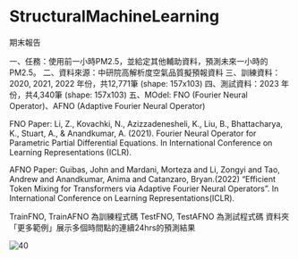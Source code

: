 # StructuralMachineLearning
期末報告

一、任務：使用前一小時PM2.5，並給定其他輔助資料，預測未來一小時的PM2.5。
二、資料來源：中研院高解析度空氣品質擬預報資料
三、訓練資料：2020, 2021, 2022 年份，共12,771筆 (shape: 157x103)
四、測試資料：2023 年份，共4,340筆 (shape: 157x103)
五、MOdel: FNO (Fourier Neural Operator)、AFNO (Adaptive Fourier Neural Operator)

FNO Paper: 
Li, Z., Kovachki, N., Azizzadenesheli, K., Liu, B., Bhattacharya, K., Stuart, A., & Anandkumar, A. (2021). Fourier Neural Operator for Parametric Partial Differential Equations. In International Conference on Learning Representations (ICLR).

AFNO Paper:
Guibas, John and Mardani, Morteza and Li, Zongyi and Tao, Andrew and Anandkumar, Anima and Catanzaro, Bryan.(2022) “Efficient Token Mixing for Transformers via Adaptive Fourier Neural Operators”. In International Conference on Learning Representations(ICLR).

TrainFNO, TrainAFNO 為訓練程式碼
TestFNO, TestAFNO 為測試程式碼
資料夾「更多範例」展示多個時間點的連續24hrs的預測結果

![40](https://github.com/user-attachments/assets/921f1055-353f-4be7-a4ab-11bbe89661cc)
